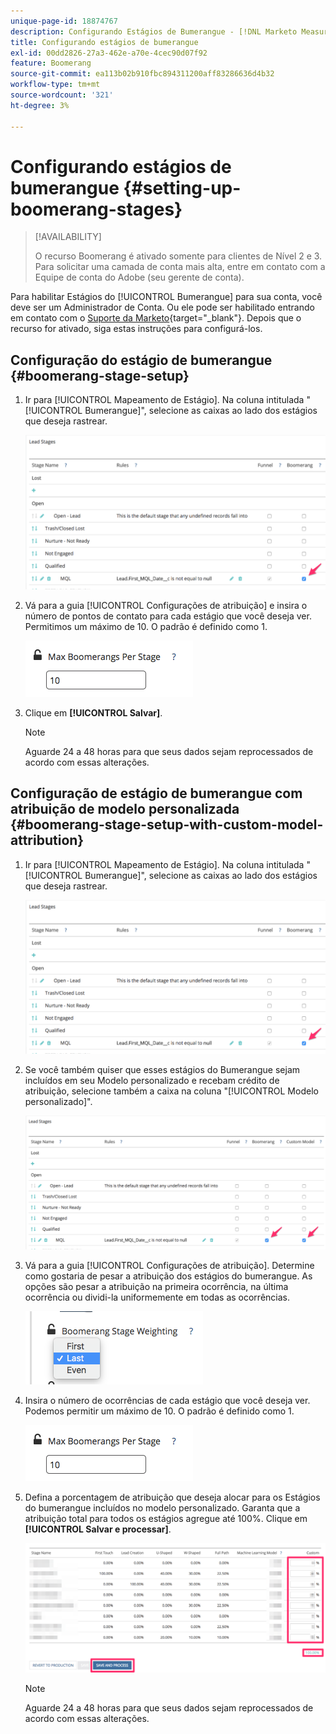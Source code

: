 ```yaml
---
unique-page-id: 18874767
description: Configurando Estágios de Bumerangue - [!DNL Marketo Measure]
title: Configurando estágios de bumerangue
exl-id: 00dd2826-27a3-462e-a70e-4cec90d07f92
feature: Boomerang
source-git-commit: ea113b02b910fbc894311200aff83286636d4b32
workflow-type: tm+mt
source-wordcount: '321'
ht-degree: 3%

---
```


# Configurando estágios de bumerangue {#setting-up-boomerang-stages}

>[!AVAILABILITY]
>
>O recurso Boomerang é ativado somente para clientes de Nível 2 e 3. Para solicitar uma camada de conta mais alta, entre em contato com a Equipe de conta do Adobe (seu gerente de conta).

Para habilitar Estágios do [!UICONTROL Bumerangue] para sua conta, você deve ser um Administrador de Conta. Ou ele pode ser habilitado entrando em contato com o [Suporte da Marketo](https://nation.marketo.com/t5/support/ct-p/Support){target="_blank"}. Depois que o recurso for ativado, siga estas instruções para configurá-los.

## Configuração do estágio de bumerangue {#boomerang-stage-setup}

1. Ir para [!UICONTROL Mapeamento de Estágio]. Na coluna intitulada &quot;[!UICONTROL Bumerangue]&quot;, selecione as caixas ao lado dos estágios que deseja rastrear.

   ![](assets/1-2.png)

1. Vá para a guia [!UICONTROL Configurações de atribuição] e insira o número de pontos de contato para cada estágio que você deseja ver. Permitimos um máximo de 10. O padrão é definido como 1.

   ![](assets/2-2.png)

1. Clique em **[!UICONTROL Salvar]**.

   >[!NOTE]
   >
   >Aguarde 24 a 48 horas para que seus dados sejam reprocessados de acordo com essas alterações.

## Configuração de estágio de bumerangue com atribuição de modelo personalizada {#boomerang-stage-setup-with-custom-model-attribution}

1. Ir para [!UICONTROL Mapeamento de Estágio]. Na coluna intitulada &quot;[!UICONTROL Bumerangue]&quot;, selecione as caixas ao lado dos estágios que deseja rastrear.

   ![](assets/3-1.png)

1. Se você também quiser que esses estágios do Bumerangue sejam incluídos em seu Modelo personalizado e recebam crédito de atribuição, selecione também a caixa na coluna &quot;[!UICONTROL Modelo personalizado]&quot;.

   ![](assets/4-1.png)

1. Vá para a guia [!UICONTROL Configurações de atribuição]. Determine como gostaria de pesar a atribuição dos estágios do bumerangue. As opções são pesar a atribuição na primeira ocorrência, na última ocorrência ou dividi-la uniformemente em todas as ocorrências.

   ![](assets/5-1.png)

1. Insira o número de ocorrências de cada estágio que você deseja ver. Podemos permitir um máximo de 10. O padrão é definido como 1.

   ![](assets/6-1.png)

1. Defina a porcentagem de atribuição que deseja alocar para os Estágios do bumerangue incluídos no modelo personalizado. Garanta que a atribuição total para todos os estágios agregue até 100%. Clique em **[!UICONTROL Salvar e processar]**.

   ![](assets/7-1.png)

   >[!NOTE]
   >
   >Aguarde 24 a 48 horas para que seus dados sejam reprocessados de acordo com essas alterações.
